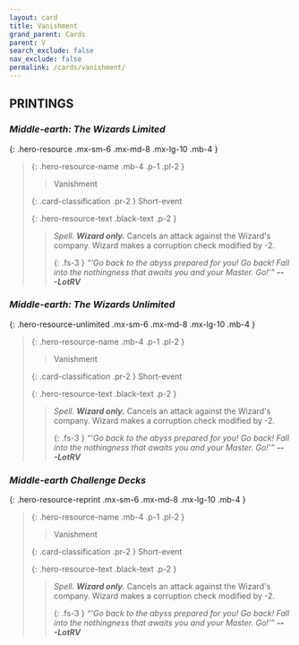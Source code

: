 ```yaml
---
layout: card
title: Vanishment
grand_parent: Cards
parent: V
search_exclude: false
nav_exclude: false
permalink: /cards/vanishment/
---
```


## PRINTINGS


### _Middle-earth: The Wizards Limited_

{: .hero-resource .mx-sm-6 .mx-md-8 .mx-lg-10 .mb-4 }
> {: .hero-resource-name .mb-4 .p-1 .pl-2 }
> > <div class="card-mp"></div>
> > <div class="card-name">Vanishment</div>
>
> {: .card-classification .pr-2 }
> Short-event
>
> {: .hero-resource-text .black-text .p-2 }
> > _Spell._ _**Wizard only.**_ Cancels an attack against the Wizard's company. Wizard makes a corruption check modified by -2. 
> > 
> > {: .fs-3 } 
> > _“‘Go back to the abyss prepared for you! Go back! Fall into the nothingness that awaits you and your Master. Go!’”_ ***---&#65279;LotRV*** 
> 

### _Middle-earth: The Wizards Unlimited_

{: .hero-resource-unlimited .mx-sm-6 .mx-md-8 .mx-lg-10 .mb-4 }
> {: .hero-resource-name .mb-4 .p-1 .pl-2 }
> > <div class="card-mp"></div>
> > <div class="card-name">Vanishment</div>
>
> {: .card-classification .pr-2 }
> Short-event
>
> {: .hero-resource-text .black-text .p-2 }
> > _Spell._ _**Wizard only.**_ Cancels an attack against the Wizard's company. Wizard makes a corruption check modified by -2. 
> > 
> > {: .fs-3 } 
> > _“‘Go back to the abyss prepared for you! Go back! Fall into the nothingness that awaits you and your Master. Go!’”_ ***---&#65279;LotRV*** 
> 

### _Middle-earth Challenge Decks_

{: .hero-resource-reprint .mx-sm-6 .mx-md-8 .mx-lg-10 .mb-4 }
> {: .hero-resource-name .mb-4 .p-1 .pl-2 }
> > <div class="card-mp"></div>
> > <div class="card-name">Vanishment</div>
>
> {: .card-classification .pr-2 }
> Short-event
>
> {: .hero-resource-text .black-text .p-2 }
> > _Spell._ _**Wizard only.**_ Cancels an attack against the Wizard's company. Wizard makes a corruption check modified by -2. 
> > 
> > {: .fs-3 } 
> > _“‘Go back to the abyss prepared for you! Go back! Fall into the nothingness that awaits you and your Master. Go!’”_ ***---&#65279;LotRV*** 
> 

